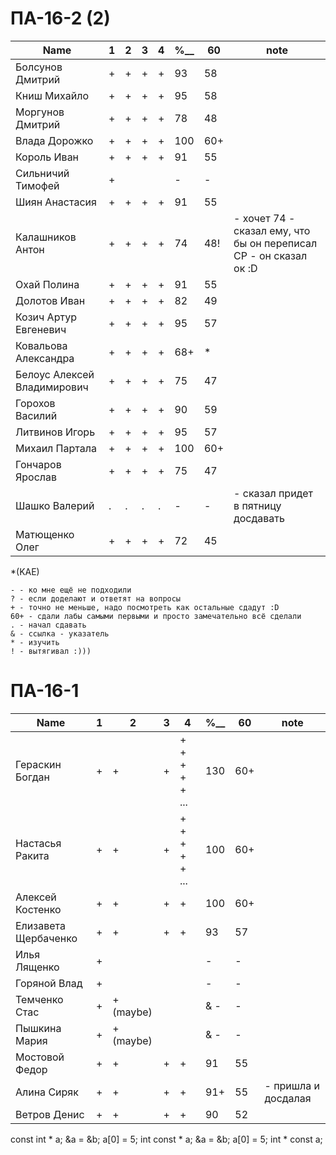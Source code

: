 # ПА-16-2 (2) 
|Name|1|2|3|4|________%__________|60|note|
| --- | --- | --- | --- | --- | --- | --- | --- |
|Болсунов Дмитрий 		|+|+|+|+|					93		|58|
|Книш Михайло			|+|+|+|+|					95		|58|
|Моргунов Дмитрий		|+|+|+|+|					78	 	|48|
|Влада Дорожко			|+|+|+|+|					100		|60+|
|Король Иван			|+|+|+|+|					91		|55|
|Сильничий Тимофей		|+||||						-		|-|
|Шиян Анастасия			|+|+|+|+|					91		|55|
|Калашников Антон		|+|+|+|+|					74		|48!| - хочет 74 - сказал ему, что бы он переписал СР - он сказал ок :D|
|Охай Полина			|+|+|+|+|					91		|55|
|Долотов Иван			|+|+|+|+|					82		|49|
|Козич Артур Евгеневич	|+|+|+|+|					95		|57|
|Ковальова Александра	|+|+|+|+|					68+		|*|
|Белоус Алексей Владимирович|+|+|+|+|				75		|47|
|Горохов Василий		|+|+|+|+|					90		|59|
|Литвинов Игорь			|+|+|+|+|					95		|57|
|Михаил	Партала			|+|+|+|+|					100		|60+|
|Гончаров Ярослав		|+|+|+|+|					75		|47|
|Шашко Валерий 			|.|.|.|.|					-		|-| - сказал придет в пятницу досдавать|
|Матющенко Олег 		|+|+|+|+|					72		|45|

*(KAE)
```
- - ко мне ещё не подходили
? - если доделают и ответят на вопросы 
+ - точно не меньше, надо посмотреть как остальные сдадут :D  
60+ - сдали лабы самыми первыми и просто замечательно всё сделали
. - начал сдавать
& - ссылка - указатель
* - изучить
! - вытягивал :)))
```

# ПА-16-1
|Name|1|2|3|4|________%__________|60|note|
| --- | --- | --- | --- | --- | --- | --- | --- |
|Гераскин Богдан		|+|+|+|+ + + + + ...|		130		|60+|
|Настасья Ракита		|+|+|+|+ + + + + ...|		100		|60+|
|Алексей Костенко		|+|+|+|+|					100		|60+|
|Елизавета Щербаченко	|+|+|+|+|					93		|57|
|Илья Лященко			|+||||						-		|-|
|Горяной Влад			|+||||						-		|-|
|Темченко Стас			|+|+(maybe)|||&				-		|-|
|Пышкина Мария			|+|+(maybe)|||&				-		|-|
|Мостовой Федор 		|+|+|+|+|					91		|55|
|Алина Сиряк			|+|+|+|+|					91+		|55| - пришла и досдалая
|Ветров Денис			|+|+|+|+|					90		|52|





const int * a;
&a = &b;
a[0] = 5;
int const * a;
&a = &b;
a[0] = 5;
int * const a;
